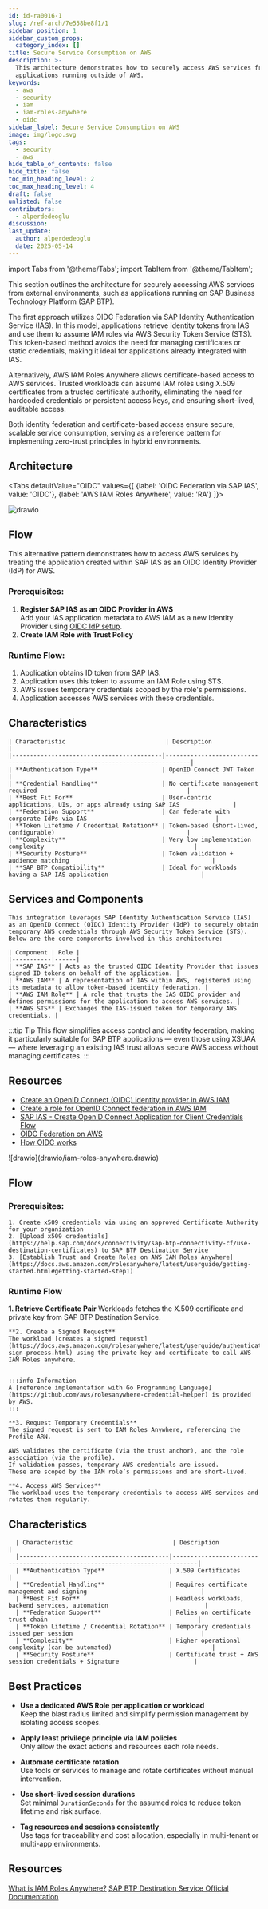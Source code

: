 ```yaml
---
id: id-ra0016-1
slug: /ref-arch/7e558be8f1/1
sidebar_position: 1
sidebar_custom_props:
  category_index: []
title: Secure Service Consumption on AWS
description: >-
  This architecture demonstrates how to securely access AWS services from
  applications running outside of AWS.
keywords:
  - aws
  - security
  - iam
  - iam-roles-anywhere
  - oidc
sidebar_label: Secure Service Consumption on AWS
image: img/logo.svg
tags:
  - security
  - aws
hide_table_of_contents: false
hide_title: false
toc_min_heading_level: 2
toc_max_heading_level: 4
draft: false
unlisted: false
contributors:
  - alperdedeoglu
discussion: 
last_update:
  author: alperdedeoglu
  date: 2025-05-14
---
```


import Tabs from '@theme/Tabs';
import TabItem from '@theme/TabItem';


This section outlines the architecture for securely accessing AWS services from external environments, such as applications running on SAP Business Technology Platform (SAP BTP).

The first approach utilizes OIDC Federation via SAP Identity Authentication Service (IAS). In this model, applications retrieve identity tokens from IAS and use them to assume IAM roles via AWS Security Token Service (STS). This token-based method avoids the need for managing certificates or static credentials, making it ideal for applications already integrated with IAS.

Alternatively, AWS IAM Roles Anywhere allows certificate-based access to AWS services. Trusted workloads can assume IAM roles using X.509 certificates from a trusted certificate authority, eliminating the need for hardcoded credentials or persistent access keys, and ensuring short-lived, auditable access.

Both identity federation and certificate-based access ensure secure, scalable service consumption, serving as a reference pattern for implementing zero-trust principles in hybrid environments.

## Architecture

<Tabs
  defaultValue="OIDC"
  values={[
    {label: 'OIDC Federation via SAP IAS', value: 'OIDC'},
    {label: 'AWS IAM Roles Anywhere', value: 'RA'}
  ]}>

<TabItem value="OIDC">

![drawio](drawio/oidc-sts.drawio)

## Flow
This alternative pattern demonstrates how to access AWS services by treating the application created within SAP IAS as an OIDC Identity Provider (IdP) for AWS.

### Prerequisites:

1. **Register SAP IAS as an OIDC Provider in AWS**  
Add your IAS application metadata to AWS IAM as a new Identity Provider using [OIDC IdP setup](https://docs.aws.amazon.com/IAM/latest/UserGuide/id_roles_providers_create_oidc.html).
2. **Create IAM Role with Trust Policy**  

### Runtime Flow: 

1. Application obtains ID token from SAP IAS.
2. Application uses this token to assume an IAM Role using STS.
3. AWS issues temporary credentials scoped by the role's permissions.
4. Application accesses AWS services with these credentials.

## Characteristics
    | Characteristic                            | Description                                                                 |
    |------------------------------------------|-----------------------------------------------------------------------------|
    | **Authentication Type**                  | OpenID Connect JWT Token                                            |
    | **Credential Handling**                  | No certificate management required                                          |
    | **Best Fit For**                         | User-centric applications, UIs, or apps already using SAP IAS               |
    | **Federation Support**                   | Can federate with corporate IdPs via IAS                                    |
    | **Token Lifetime / Credential Rotation** | Token-based (short-lived, configurable)                                     |
    | **Complexity**                           | Very low implementation complexity                                          |
    | **Security Posture**                     | Token validation + audience matching                                        |
    | **SAP BTP Compatibility**                | Ideal for workloads having a SAP IAS application                          |

 
  ## Services and Components
    This integration leverages SAP Identity Authentication Service (IAS) as an OpenID Connect (OIDC) Identity Provider (IdP) to securely obtain temporary AWS credentials through AWS Security Token Service (STS). Below are the core components involved in this architecture:

    | Component | Role |
    |-----------|------|
    | **SAP IAS** | Acts as the trusted OIDC Identity Provider that issues signed ID tokens on behalf of the application. |
    | **AWS IAM** | A representation of IAS within AWS, registered using its metadata to allow token-based identity federation. |
    | **AWS IAM Role** | A role that trusts the IAS OIDC provider and defines permissions for the application to access AWS services. |
    | **AWS STS** | Exchanges the IAS-issued token for temporary AWS credentials. |

   :::tip Tip
   This flow simplifies access control and identity federation, making it particularly suitable for SAP BTP applications — even those using XSUAA — where leveraging an existing IAS trust allows secure AWS access without managing certificates.
   :::

  ## Resources
  - [Create an OpenID Connect (OIDC) identity provider in AWS IAM](https://docs.aws.amazon.com/IAM/latest/UserGuide/id_roles_providers_create_oidc.html)
  - [Create a role for OpenID Connect federation in AWS IAM](https://docs.aws.amazon.com/IAM/latest/UserGuide/id_roles_create_for-idp_oidc.html)
  - [SAP IAS - Create OpenID Connect Application for Client Credentials Flow](https://help.sap.com/docs/cloud-identity-services/cloud-identity-services/client-cred-create-openid-connect-application-for-client-credentials-flow)
  - [OIDC Federation on AWS](https://docs.aws.amazon.com/IAM/latest/UserGuide/id_roles_providers_oidc.html)
  - [How OIDC works](https://openid.net/developers/how-connect-works/)

   </TabItem>

  <TabItem value="RA">
   ![drawio](drawio/iam-roles-anywhere.drawio)
  
  ## Flow

  ### Prerequisites:
    1. Create x509 credentials via using an approved Certificate Authority for your organization
    2. [Upload x509 credentials](https://help.sap.com/docs/connectivity/sap-btp-connectivity-cf/use-destination-certificates) to SAP BTP Destination Service
    3. [Establish Trust and Create Roles on AWS IAM Roles Anywhere](https://docs.aws.amazon.com/rolesanywhere/latest/userguide/getting-started.html#getting-started-step1)
  
  ### Runtime Flow
  **1. Retrieve Certificate Pair**
  Workloads fetches the X.509 certificate and private key from SAP BTP Destination Service.

    **2. Create a Signed Request**  
    The workload [creates a signed request](https://docs.aws.amazon.com/rolesanywhere/latest/userguide/authentication-sign-process.html) using the private key and certificate to call AWS IAM Roles anywhere.


    :::info Information
    A [reference implementation with Go Programming Language](https://github.com/aws/rolesanywhere-credential-helper) is provided by AWS. 
    :::

    **3. Request Temporary Credentials**  
    The signed request is sent to IAM Roles Anywhere, referencing the Profile ARN.

    AWS validates the certificate (via the trust anchor), and the role association (via the profile).
    If validation passes, temporary AWS credentials are issued.
    These are scoped by the IAM role’s permissions and are short-lived.

    **4. Access AWS Services** 
    The workload uses the temporary credentials to access AWS services and rotates them regularly.

   ## Characteristics 
   
      | Characteristic                            | Description                                                                 |
      |------------------------------------------|-----------------------------------------------------------------------------|
      | **Authentication Type**                  | X.509 Certificates                                                          |
      | **Credential Handling**                  | Requires certificate management and signing                                |
      | **Best Fit For**                         | Headless workloads, backend services, automation                           |
      | **Federation Support**                   | Relies on certificate trust chain                                          |
      | **Token Lifetime / Credential Rotation** | Temporary credentials issued per session                                    |
      | **Complexity**                           | Higher operational complexity (can be automated)                            |
      | **Security Posture**                     | Certificate trust + AWS session credentials + Signature                     |
        
## Best Practices


- **Use a dedicated AWS Role per application or workload**  
  Keep the blast radius limited and simplify permission management by isolating access scopes.

- **Apply least privilege principle via IAM policies**  
  Only allow the exact actions and resources each role needs.

- **Automate certificate rotation**  
  Use tools or services to manage and rotate certificates without manual intervention.


- **Use short-lived session durations**  
  Set minimal `DurationSeconds` for the assumed roles to reduce token lifetime and risk surface.


- **Tag resources and sessions consistently**  
  Use tags for traceability and cost allocation, especially in multi-tenant or multi-app environments.

## Resources

[What is IAM Roles Anywhere?](https://docs.aws.amazon.com/rolesanywhere/latest/userguide/introduction.html)
[SAP BTP Destination Service Official Documentation](https://help.sap.com/docs/connectivity/sap-btp-connectivity-cf/destination-service)
  </TabItem>
</Tabs>